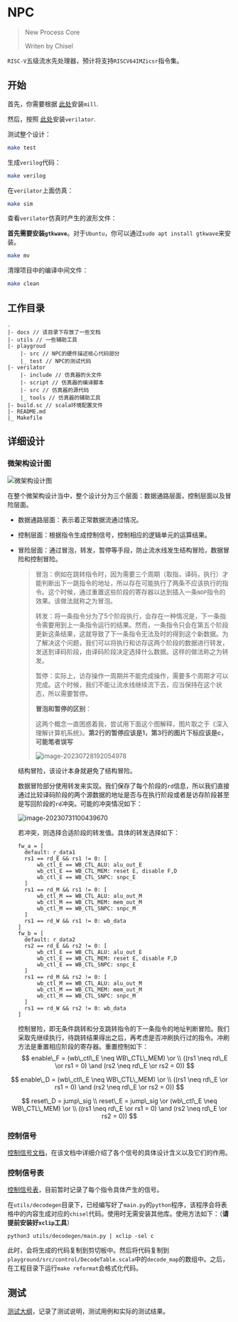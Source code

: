 NPC
=======================

> New Process Core
>
> Writen by Chisel

`RISC-V`五级流水先处理器，预计将支持`RISCV64IMZicsr`指令集。

## 开始

首先，你需要根据 [此处](https://com-lihaoyi.github.io/mill)安装`mill`.

然后，按照 [此处](https://verilator.org/guide/latest/install.html)安装`verilator`.

测试整个设计：
```bash
make test
```

生成`verilog`代码：
```bash
make verilog
```

在`verilator`上面仿真：

```bash
make sim
```

查看`verilator`仿真时产生的波形文件：

**首先需要安装`gtkwave`**。对于`Ubuntu`，你可以通过`sudo apt install gtkwave`来安装。

```bash
make mv
```

清理项目中的编译中间文件：

```bash
make clean
```

## 工作目录

```
.
|- docs // 该目录下存放了一些文档
|- utils // 一些辅助工具
|- playgroud
	|- src // NPC的硬件描述核心代码部分
	|_ test // NPC的测试代码
|- verilator
	|- include // 仿真器的头文件
	|- script // 仿真器的编译脚本
	|- src // 仿真器的源代码
	|_ tools // 仿真器的辅助工具
|- build.sc // scala环境配置文件
|- README.md
|_ Makefile
```

## 详细设计

### 微架构设计图

![微架构设计图](./docs/微架构设计.png)

在整个微架构设计当中，整个设计分为三个层面：数据通路层面，控制层面以及冒险层面。

- 数据通路层面：表示着正常数据流通过情况。

- 控制层面：根据指令生成控制信号，控制相应的逻辑单元的运算结果。

- 冒险层面：通过冒泡，转发，暂停等手段，防止流水线发生结构冒险，数据冒险和控制冒险。

  > 冒泡：例如在跳转指令时，因为需要三个周期（取指，译码，执行）才能判断出下一跳指令的地址，所以存在可能执行了两条不应该执行的指令。这个时候，通过重置这些阶段的寄存器以达到插入一条`NOP`指令的效果。该做法就称之为冒泡。
  >
  > 转发：将一条指令分为了5个阶段执行，会存在一种情况是，下一条指令需要用到上一条指令运行的结果。然而，一条指令只会在第五个阶段更新这条结果，这就导致了下一条指令无法及时的得到这个新数据。为了解决这个问题，我们可以将执行和访存这两个阶段的数据进行转发，发送到译码阶段，由译码阶段决定选择什么数据。这样的做法称之为转发。
  >
  > 暂停：实际上，访存操作一周期并不能完成操作，需要多个周期才可以完成。这个时候，我们不能让流水线继续流下去，应当保持在这个状态，所以需要暂停。
  >
  > **冒泡和暂停的区别**：
  >
  > 这两个概念一直困惑着我，尝试用下面这个图解释，图片取之于《深入理解计算机系统》。**第2行的暂停应该是1，第3行的图片下标应该是c，可能笔者误写**
  >
  > ![image-20230728192054978](https://raw.githubusercontent.com/YEWPO/yewpoblogonlinePic/main/image-20230728192054978.png)
  
  结构冒险，该设计本身就避免了结构冒险。
  
  数据冒险部分使用转发来实现。我们保存了每个阶段的`rd`信息，所以我们直接通过比较译码阶段的两个源数据的地址是否与在执行阶段或者是访存阶段甚至是写回阶段的`rd`冲突。可能的冲突情况如下：
  
  ![image-20230731100439670](https://raw.githubusercontent.com/YEWPO/yewpoblogonlinePic/main/image-20230731100439670.png)
  
  若冲突，则选择合适阶段的转发值。具体的转发选择如下：
  
  ```
  fw_a = [
  	default: r_data1
  	rs1 == rd_E && rs1 != 0: [
  		wb_ctl_E == WB_CTL_ALU: alu_out_E
  		wb_ctl_E == WB_CTL_MEM: reset E, disable F,D
  		wb_ctl_E == WB_CTL_SNPC: snpc_E
  	]
  	rs1 == rd_M && rs1 != 0: [
  		wb_ctl_M == WB_CTL_ALU: alu_out_M
  		wb_ctl_M == WB_CTL_MEM: mem_out_M
  		wb_ctl_M == WB_CTL_SNPC: snpc_M
  	]
  	rs1 == rd_W && rs1 != 0: wb_data
  ]
  fw_b = [
  	default: r_data2
  	rs2 == rd_E && rs2 != 0: [
  		wb_ctl_E == WB_CTL_ALU: alu_out_E
  		wb_ctl_E == WB_CTL_MEM: reset E, disable F,D
  		wb_ctl_E == WB_CTL_SNPC: snpc_E
  	]
  	rs1 == rd_M && rs2 != 0: [
  		wb_ctl_M == WB_CTL_ALU: alu_out_M
  		wb_ctl_M == WB_CTL_MEM: mem_out_M
  		wb_ctl_M == WB_CTL_SNPC: snpc_M
  	]
  	rs1 == rd_W && rs2 != 0: wb_data
  ]
  ```
  
  控制冒险，即无条件跳转和分支跳转指令的下一条指令的地址判断冒险。我们采取先继续执行，待跳转结果得出之后，再考虑是否冲刷执行过的指令。冲刷方法是重置相应阶段的寄存器。重置控制如下：
  $$
  enable\_F = (wb\_ctl\_E \neq WB\_CTL\_MEM) \or \\ ((rs1 \neq rd\_E \or rs1 = 0) \and (rs2 \neq rd\_E \or rs2 = 0))
  $$

$$
enable\_D = (wb\_ctl\_E \neq WB\_CTL\_MEM) \or \\ ((rs1 \neq rd\_E \or rs1 = 0) \and (rs2 \neq rd\_E \or rs2 = 0))
$$

$$
reset\_D = jump\_sig \\
reset\_E = jump\_sig \or (wb\_ctl\_E \neq WB\_CTL\_MEM) \or \\ ((rs1 \neq rd\_E \or rs1 = 0) \and (rs2 \neq rd\_E \or rs2 = 0))
$$

### 控制信号

[控制信号文档](./docs/控制信号.md)，在该文档中详细介绍了各个信号的具体设计含义以及它们的作用。

### 控制信号表

[控制信号表](./docs/控制信号表.csv)，目前暂时记录了每个指令具体产生的信号。

在`utils/decodegen`目录下，已经编写好了`main.py`的`python`程序，该程序会将表格中的内容生成对应的`chisel`代码。使用时无需安装其他库。使用方法如下：（**请提前安装好`xclip`工具**）

```shell
python3 utils/decodegen/main.py | xclip -sel c
```

此时，会将生成的代码复制到剪切板中。然后将代码复制到`playground/src/control/DecodeTable.scala`中的`decode_map`的数组中。之后，在工程目录下运行`make reformat`会格式化代码。

## 测试

[测试大纲](./docs/测试大纲.md)，记录了测试说明，测试用例和实际的测试结果。
